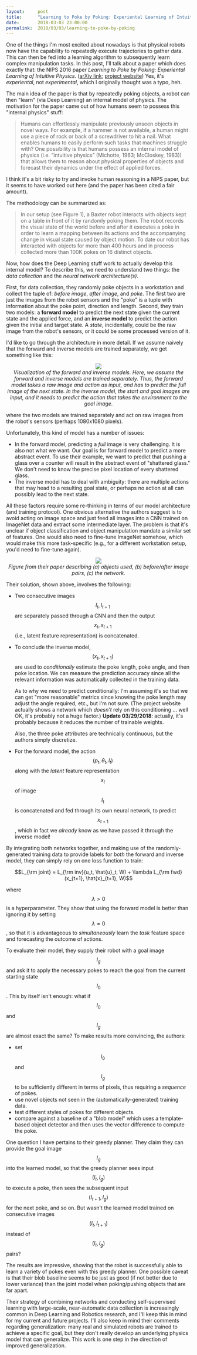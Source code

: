 ```yaml
---
layout:     post
title:      "Learning to Poke by Poking: Experiental Learning of Intuitive Physics"
date:       2018-03-03 23:00:00
permalink:  2018/03/03/learning-to-poke-by-poking
---
```


One of the things I'm most excited about nowadays is that physical robots now
have the capability to repeatedly execute trajectories to gather data. This can
then be fed into a learning algorithm to subsequently learn complex manipulation
tasks. In this post, I'll talk about a paper which does exactly that: the NIPS
2016 paper *Learning to Poke by Poking: Experiental Learning of Intuitive
Physics*. ([arXiv link][2]; [project website][1]) Yes, it's *experiental*, not
*experimental*, which I originally thought was a typo, heh.

The main idea of the paper is that by repeatedly poking objects, a robot can
then "learn" (via Deep Learning) an internal model of physics. The motivation
for the paper came out of how humans seem to possess this "internal physics"
stuff:

> Humans can effortlessly manipulate previously unseen objects in novel ways.
> For example, if a hammer is not available, a human might use a piece of rock
> or back of a screwdriver to hit a nail. What enables humans to easily perform
> such tasks that machines struggle with? One possibility is that humans possess
> an internal model of physics (i.e. “intuitive physics” (Michotte, 1963;
> McCloskey, 1983)) that allows them to reason about physical properties of
> objects and forecast their dynamics under the effect of applied forces.

I think it's a bit risky to try and invoke human reasoning in a NIPS paper, but
it seems to have worked out here (and the paper has been cited a fair amount).

The methodology can be summarized as:

> In our setup (see Figure 1), a Baxter robot interacts with objects kept on a
> table in front of it by randomly poking them. The robot records the visual
> state of the world before and after it executes a poke in order to learn a
> mapping between its actions and the accompanying change in visual state caused
> by object motion. To date our robot has interacted with objects for more than
> 400 hours and in process collected more than 100K pokes on 16 distinct
> objects.

Now, how does the Deep Learning stuff work to actually develop this internal
model? To describe this, we need to understand two things: the *data collection*
and the *neural network architecture(s)*.

First, for data collection, they randomly poke objects in a workstation and
collect the tuple of: *before image*, *after image*, and *poke*. The first two
are just the images from the robot sensors and the "poke" is a tuple with
information about the poke point, direction and length. Second, they train two
models: a **forward model** to predict the next state given the current state
and the applied force, and an **inverse model** to predict the action given the
initial and target state. A *state*, incidentally, could be the raw image from
the robot's sensors, or it could be some processed version of it.

I'd like to go through the architecture in more detail. If we assume naively
that the forward and inverse models are trained separately, we get something
like this:

<p style="text-align:center;">
<img src="{{site.url}}/assets/quals/learning_to_poke_1.JPG">
<br>
<i>
Visualization of the forward and inverse models. Here, we assume the forward and
inverse models are trained separately. Thus, the forward model takes a raw image
and action as input, and has to predict the full image of the next state. In the
inverse model, the start and goal images are input, and it needs to predict the
action that takes the environment to the goal image.
</i>
</p>

where the two models are trained separately and act on raw images from the
robot's sensors (perhaps 1080x1080 pixels).

Unfortunately, this kind of model has a number of issues:

- In the forward model, predicting a *full* image is very challenging. It is
  also not what we want. Our goal is for forward model to predict a more
  abstract event. To use their example, we want to predict that pushing a glass
  over a counter will result in the abstract event of "shattered glass." We
  don't need to know the precise pixel location of every shattered glass.
- The inverse model has to deal with ambiguity: there are multiple actions that
  may head to a resulting goal state, or perhaps no action at all can possibly
  lead to the next state.

All these factors require some re-thinking in terms of our model architecture
(and training protocol). One obvious alternative the authors suggest is to avoid
acting on image space and just feed all images into a CNN trained on ImageNet
data and extract some intermediate layer. The problem is that it's unclear if
object classification and object manipulation mandate a similar set of features.
One would also need to fine-tune ImageNet somehow, which would make this more
task-specific (e.g., for a different workstation setup, you'd need to fine-tune
again).

<p style="text-align:center;">
<img src="{{site.url}}/assets/quals/learning_to_poke_2.png">
<br>
<i>
Figure from their paper describing (a) objects used, (b) before/after image
pairs, (c) the network.
</i>
</p>

Their solution, shown above, involves the following:

- Two consecutive images $$I_t, I_{t+1}$$ are separately passed through a CNN
  and then the output $$x_t, x_{t+1}$$ (i.e., latent feature representation) is
  concatenated.

- To conclude the inverse model, $$(x_t, x_{t+1})$$ are used to *conditionally*
  estimate the poke length, poke angle, and then poke location. We can measure
  the prediction accuracy since all the relevant information was automatically
  collected in the training data.

  As to why we need to predict conditionally: I'm assuming it's so that we can
  get "more reasonable" metrics since knowing the poke length may adjust the
  angle required, etc., but I'm not sure. (The project website actually shows a
  network which *doesn't* rely on this conditioning ... well OK, it's probably
  not a huge factor.) **Update 03/29/2018**: actually, it's probably because it
  reduces the number of trainable weights.

  Also, the three poke attributes are technically continuous, but the authors
  simply discretize.

- For the forward model, the action $$(p_t, \theta_t, l_t)$$ along with the
  *latent* feature representation $$x_t$$ of image $$I_t$$ is concatenated and
  fed through its own neural network, to predict $$x_{t+1}$$, which in fact we
  *already* know as we have passed it through the inverse model!

By integrating both networks together, and making use of the randomly-generated
training data to provide labels for *both* the forward and inverse model, they
can simply rely on one loss function to train:

$$L_{\rm joint} = L_{\rm inv}(u_t, \hat{u}_t, W) + \lambda
L_{\rm fwd}(x_{t+1}, \hat{x}_{t+1}, W)$$

where $$\lambda > 0$$ is a hyperparameter. They show that using the forward
model is better than ignoring it by setting $$\lambda = 0$$, so that it is
advantageous to *simultaneously* learn the *task* feature space and forecasting
the outcome of actions.

To evaluate their model, they supply their robot with a goal image $$I_g$$ and
ask it to apply the necessary pokes to reach the goal from the current starting
state $$I_0$$. This by itself isn't enough: what if $$I_0$$ and $$I_g$$ are
almost exact the same? To make results more convincing, the authors:

- set $$I_0$$ and $$I_g$$ to be sufficiently different in terms of pixels, thus
  requiring a *sequence* of pokes.
- use novel objects not seen in the (automatically-generated) training data.
- test different styles of pokes for different objects.
- compare against a baseline of a "blob model" which uses a template-based
  object detector and then uses the vector difference to compute the poke.

One question I have pertains to their greedy planner. They claim they can
provide the goal image $$I_g$$ into the learned model, so that the greedy
planner sees input $$(I_t,I_g)$$ to execute a poke, then sees the subsequent
input $$(I_{t+1},I_g)$$ for the next poke, and so on. But wasn't the learned
model trained on consecutive images $$(I_t,I_{t+1})$$ instead of $$(I_t,I_g)$$
pairs?

The results are impressive, showing that the robot is successfully able to learn
a variety of pokes even with this greedy planner. One possible caveat is that
their blob baseline seems to be just as good (if not better due to lower
variance) than the joint model when poking/pushing objects that are far apart.

Their strategy of combining networks and conducting self-supervised learning
with large-scale, near-automatic data collection is increasingly common in Deep
Learning and Robotics research, and I'll keep this in mind for my current and
future projects. I'll also keep in mind their comments regarding generalization:
many real and simulated robots are trained to achieve a specific goal, but they
don't really develop an underlying physics model that can generalize. This work
is one step in the direction of improved generalization.

[1]:http://ashvin.me/pokebot-website/
[2]:https://arxiv.org/abs/1606.07419
